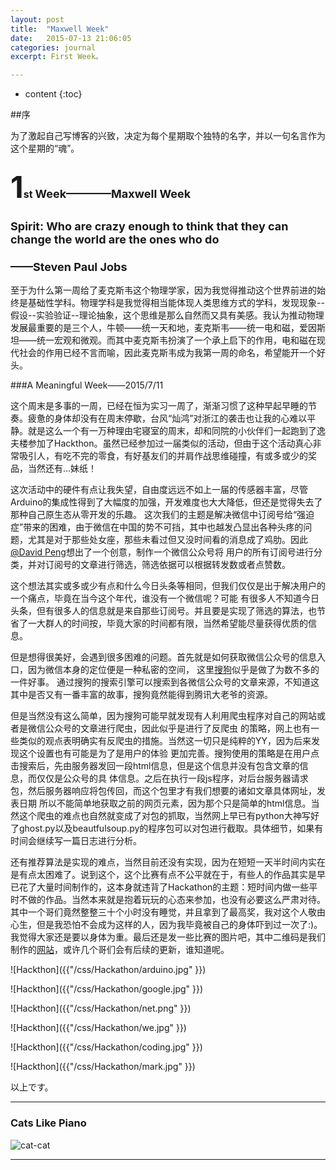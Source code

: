 ```yaml
---
layout: post
title:  "Maxwell Week"
date:   2015-07-13 21:06:05
categories: journal
excerpt: First Week。

---
```

* content
{:toc}


##序

为了激起自己写博客的兴致，决定为每个星期取个独特的名字，并以一句名言作为这个星期的“魂”。

<h3><font size="8">1</font><font size="3">st</font> <font size=4>Week————Maxwell Week</font></h3>
<h3><font size="4">Spirit: Who are crazy enough to think that they can change the world are the ones who do</font></h3>
<h3><font size="4">                          ——Steven Paul Jobs</font></h3>

至于为什么第一周给了麦克斯韦这个物理学家，因为我觉得推动这个世界前进的始终是基础性学科。物理学科是我觉得相当能体现人类思维方式的学科，发现现象--假设--实验验证--理论抽象，这个思维是那么自然而又具有美感。我认为推动物理发展最重要的是三个人，牛顿——统一天和地，麦克斯韦——统一电和磁，爱因斯坦——统一宏观和微观。而其中麦克斯韦扮演了一个承上启下的作用，电和磁在现代社会的作用已经不言而喻，因此麦克斯韦成为我第一周的命名，希望能开一个好头。

###A Meaningful Week——2015/7/11

这个周末是多事的一周，已经在恒为实习一周了，渐渐习惯了这种早起早睡的节奏。疲惫的身体却没有在周末停歇，台风“灿鸿”对浙江的袭击也让我的心难以平静。就是这么一个有一万种理由宅寝室的周末，却和同院的小伙伴们一起跑到了逸夫楼参加了Hackthon。虽然已经参加过一届类似的活动，但由于这个活动真心非常吸引人，有吃不完的零食，有好基友们的并肩作战思维碰撞，有或多或少的奖品，当然还有...妹纸！

这次活动中的硬件有点让我失望，自由度远远不如上一届的传感器丰富，尽管Arduino的集成性得到了大幅度的加强，开发难度也大大降低，但还是觉得失去了那种自己原生态从零开发的乐趣。
这次我们的主题是解决微信中订阅号给“强迫症”带来的困难，由于微信在中国的势不可挡，其中也越发凸显出各种头疼的问题，尤其是对于那些处女座，那些未看过但又没时间看的消息成了鸡肋。因此[@David Peng](http://blackdavid.com)想出了一个创意，制作一个微信公众号将
用户的所有订阅号进行分类，并对订阅号的文章进行筛选，筛选依据可以根据转发数或者点赞数。

这个想法其实或多或少有点和什么今日头条等相同，但我们仅仅是出于解决用户的一个痛点，毕竟在当今这个年代，谁没有一个微信呢？可能
有很多人不知道今日头条，但有很多人的信息就是来自那些订阅号。并且要是实现了筛选的算法，也节省了一大群人的时间按，毕竟大家的时间都有限，当然希望能尽量获得优质的信息。

但是想得很美好，会遇到很多困难的问题。首先就是如何获取微信公众号的信息入口，因为微信本身的定位便是一种私密的空间，
这里[搜狗](http://weixin.sogou.com/weixin?query=%E4%B8%AD%E5%9B%BD%E9%AB%98%E7%A7%91%E6%8A%80&fr=sgsearch&type=1&w=01019900&sut=5230&sst0=1436797310442&lkt=0%2C0%2C0)似乎是做了为数不多的一件好事。
通过搜狗的搜索引擎可以搜索到各微信公众号的文章来源，不知道这其中是否又有一番丰富的故事，搜狗竟然能得到腾讯大老爷的资源。

但是当然没有这么简单，因为搜狗可能早就发现有人利用爬虫程序对自己的网站或者是微信公众号的文章进行爬虫，因此似乎是进行了反爬虫
的策略，网上也有一些类似的观点表明确实有反爬虫的措施。当然这一切只是纯粹的YY，因为后来发现这个设置也有可能是为了是用户的体验
更加完善。搜狗使用的策略是在用户点击搜索后，先由服务器发回一段html信息，但是这个信息并没有包含文章的信息，而仅仅是公众号的具
体信息。之后在执行一段js程序，对后台服务器请求包，然后服务器响应将包传回，而这个包里才有我们想要的诸如文章具体网址，发表日期
所以不能简单地获取之前的网页元素，因为那个只是简单的html信息。当然这个爬虫的难点也自然就变成了对包的抓取，当然网上早已有python大神写好了ghost.py以及beautfulsoup.py的程序包可以对包进行截取。具体细节，如果有时间会继续写一篇日志进行分析。

还有推荐算法是实现的难点，当然目前还没有实现，因为在短短一天半时间内实在是有点太困难了。说到这个，这个比赛有点不公平就在于，有些人的作品其实是早已花了大量时间制作的，这本身就违背了Hackathon的主题：短时间内做一些平时不做的作品。当然本来就是抱着玩玩的心态来参加，也没有必要这么严肃对待。其中一个哥们竟然整整三十个小时没有睡觉，并且拿到了最高奖，我对这个人敬由心生，但是我恐怕不会成为这样的人，因为我毕竟被自己的身体吓到过一次了:)。我觉得大家还是要以身体为重。最后还是发一些比赛的图片吧，其中二维码是我们制作的[网站](http://oneleafsjtu.github.io./)，或许几个哥们会有后续的更新，谁知道呢。

![Hackthon]({{"/css/Hackathon/arduino.jpg" }})

![Hackthon]({{"/css/Hackathon/google.jpg" }})

![Hackthon]({{"/css/Hackathon/net.png" }})

![Hackthon]({{"/css/Hackathon/we.jpg" }})

![Hackthon]({{"/css/Hackathon/coding.jpg" }})

![Hackthon]({{"/css/Hackathon/mark.jpg" }})

以上です。

---

### Cats Like Piano
 ![cat-cat]({{"/css/pics/cat.gif"}}) 

---

